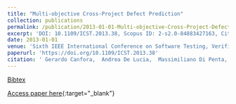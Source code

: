 ```yaml
---
title: "Multi-objective Cross-Project Defect Prediction"
collection: publications
permalink: /publication/2013-01-01-Multi-objective-Cross-Project-Defect-Prediction
excerpt: 'DOI: 10.1109/ICST.2013.38, Scopus ID: 2-s2.0-84883427163, Cited by: 77'
date: 2013-01-01
venue: 'Sixth IEEE International Conference on Software Testing, Verification and Validation, ICST 2013, Luxembourg, Luxembourg, March 18-22, 2013'
paperurl: 'https://doi.org/10.1109/ICST.2013.38'
citation: ' Gerardo Canfora,  Andrea De Lucia,  Massimiliano Di Penta,  Rocco Oliveto,  Annibale Panichella,  Sebastiano Panichella, &quot;Multi-objective Cross-Project Defect Prediction.&quot; Sixth IEEE International Conference on Software Testing, Verification and Validation, ICST 2013, Luxembourg, Luxembourg, March 18-22, 2013, 2013.'
---
```

[Bibtex](https://dblp.org/rec/bib/conf/icst/CanforaLPOPP13)

[Access paper here](https://doi.org/10.1109/ICST.2013.38){:target="_blank"}

